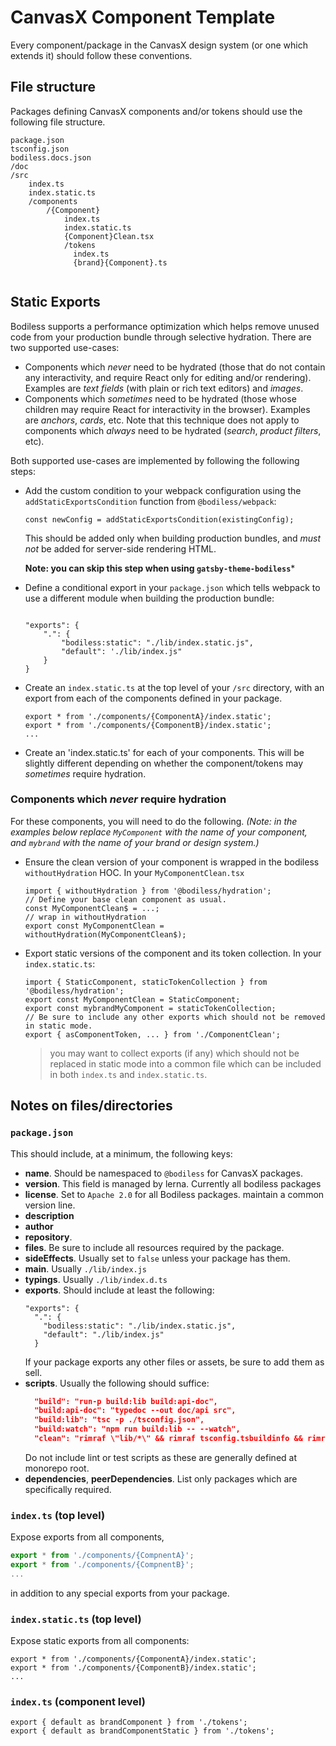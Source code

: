 # CanvasX Component Template

Every component/package in the CanvasX design system (or one which extends it)
should follow these conventions.

## File structure

Packages defining CanvasX components and/or tokens should use the following
file structure.
```
package.json
tsconfig.json
bodiless.docs.json
/doc
/src
    index.ts
    index.static.ts
    /components
        /{Component}
            index.ts
            index.static.ts
            {Component}Clean.tsx
            /tokens
              index.ts
              {brand}{Component}.ts
                 
```
## Static Exports

Bodiless supports a performance optimization which helps remove unused code from
your production bundle through selective hydration. There are two supported
use-cases:
- Components which *never* need to be hydrated (those that do not contain any
  interactivity, and require React only for editing and/or rendering). Examples
  are *text fields* (with plain or rich text editors) and *images*.
- Components which *sometimes* need to be hydrated (those whose children may
  require React for interactivity in the browser). Examples are *anchors*,
  *cards*, etc. Note that this technique does not apply to components which
  *always* need to be hydrated (*search*, *product filters*, etc).

Both supported use-cases are implemented by following the following steps:
- Add the custom condition to your webpack configuration using the
  `addStaticExportsCondition` function from `@bodiless/webpack`:
  ```
  const newConfig = addStaticExportsCondition(existingConfig);
  ```
  This should be added only when building production bundles, and *must not* be
  added for server-side rendering HTML.

  **Note: you can skip this step when using `gatsby-theme-bodiless`***

- Define a conditional export in your `package.json` which tells webpack to use
  a different module when building the production bundle:
  ```

  "exports": {
      ".": {
          "bodiless:static": "./lib/index.static.js",
          "default": './lib/index.js"
      }
  }
  ```
- Create an `index.static.ts` at the top level of your `/src` directory, with an
  export from each of the components defined in your package.
  ```
  export * from './components/{ComponentA}/index.static';
  export * from './components/{ComponentB}/index.static';
  ...
  ```
- Create an 'index.static.ts' for each of your components. This will be slightly
  different depending on whether the component/tokens may *sometimes* require
  hydration.

### Components which *never* require hydration

For these components, you will need to do the following. *(Note: in the examples below
replace `MyComponent` with the name of your component, and `mybrand` with the name of your
brand or design system.)*
- Ensure the clean version of your component is wrapped in the bodiless `withoutHydration`
  HOC.  In your `MyComponentClean.tsx`
  ```
  import { withoutHydration } from '@bodiless/hydration';
  // Define your base clean component as usual.
  const MyComponentClean$ = ...;
  // wrap in withoutHydration
  export const MyComponentClean = withoutHydration(MyComponentClean$);
  ```
- Export static versions of the component and its token collection. In your
  `index.static.ts`:
  ```
  import { StaticComponent, staticTokenCollection } from '@bodiless/hydration';
  export const MyComponentClean = StaticComponent;
  export const mybrandMyComponent = staticTokenCollection;
  // Be sure to include any other exports which should not be removed in static mode.
  export { asComponentToken, ... } from './ComponentClean';
  ```
  > you may want to collect exports (if any) which should not be replaced in
  > static mode into a common file which can be included in both `index.ts` and
  > `index.static.ts`.


## Notes on files/directories

### `package.json`
This should include, at a minimum, the following keys:
- **name**. Should be namespaced to `@bodiless` for CanvasX packages.
- **version**. This field is managed by lerna.  Currently all bodiless packages
- **license**. Set to `Apache 2.0` for all Bodiless packages.
  maintain a common version line.
- **description**
- **author**
- **repository**.
- **files**. Be sure to include all resources required by the package.
- **sideEffects**. Usually set to `false` unless your package has them.
- **main**. Usually `./lib/index.js`
- **typings**. Usually `./lib/index.d.ts`
- **exports**. Should include at least the following:
  ```
  "exports": {
    ".": {
      "bodiless:static": "./lib/index.static.js",
      "default": "./lib/index.js"
    }
  ```
  If your package exports any other files or assets, be sure to add them as sell.
- **scripts**. Usually the following should suffice:
  ```json
    "build": "run-p build:lib build:api-doc",
    "build:api-doc": "typedoc --out doc/api src",
    "build:lib": "tsc -p ./tsconfig.json",
    "build:watch": "npm run build:lib -- --watch",
    "clean": "rimraf \"lib/*\" && rimraf tsconfig.tsbuildinfo && rimraf \"doc/api\"",
  ```
  Do not include lint or test scripts as these are generally defined at monorepo root.
- **dependencies**, **peerDependencies**.  List only packages which are specifically
  required.

### `index.ts` (top level)

Expose exports from all components, 
```ts
export * from './components/{CompnentA}';
export * from './components/{CompnentB}';
...
```
in addition to any special exports from your package.

### `index.static.ts` (top level)

Expose static exports from all components:
```
export * from './components/{ComponentA}/index.static';
export * from './components/{ComponentB}/index.static';
...
```

### `index.ts` (component level)
```
export { default as brandComponent } from './tokens';
export { default as brandComponentStatic } from './tokens';
